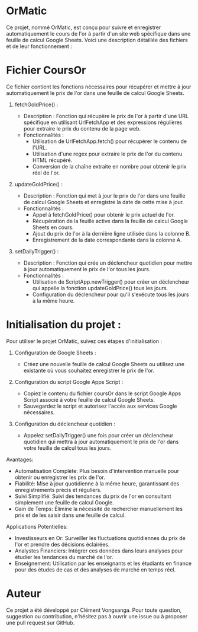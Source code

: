 # OrMatic

Ce projet, nommé OrMatic, est conçu pour suivre et enregistrer automatiquement le cours de l'or à partir d'un site web spécifique dans une feuille de calcul Google Sheets. Voici une description détaillée des fichiers et de leur fonctionnement :

# Fichier CoursOr
Ce fichier contient les fonctions nécessaires pour récupérer et mettre à jour automatiquement le prix de l'or dans une feuille de calcul Google Sheets.

1. fetchGoldPrice() :
    - Description : Fonction qui récupère le prix de l'or à partir d'une URL spécifique en utilisant UrlFetchApp et des expressions régulières pour extraire le prix du contenu de la page web.
    - Fonctionnalités :
        - Utilisation de UrlFetchApp.fetch() pour récupérer le contenu de l'URL.
        - Utilisation d'une regex pour extraire le prix de l'or du contenu HTML récupéré.
        - Conversion de la chaîne extraite en nombre pour obtenir le prix réel de l'or.

2. updateGoldPrice() :
    - Description : Fonction qui met à jour le prix de l'or dans une feuille de calcul Google Sheets et enregistre la date de cette mise à jour.
    - Fonctionnalités :
        - Appel à fetchGoldPrice() pour obtenir le prix actuel de l'or.
        - Récupération de la feuille active dans la feuille de calcul Google Sheets en cours.
        - Ajout du prix de l'or à la dernière ligne utilisée dans la colonne B.
        - Enregistrement de la date correspondante dans la colonne A.

3. setDailyTrigger() :
    - Description : Fonction qui crée un déclencheur quotidien pour mettre à jour automatiquement le prix de l'or tous les jours.
    - Fonctionnalités :
      - Utilisation de ScriptApp.newTrigger() pour créer un déclencheur qui appelle la fonction updateGoldPrice() tous les jours.
      - Configuration du déclencheur pour qu'il s'exécute tous les jours à la même heure.

# Initialisation du projet :
Pour utiliser le projet OrMatic, suivez ces étapes d'initialisation :

1. Configuration de Google Sheets :
    - Créez une nouvelle feuille de calcul Google Sheets ou utilisez une existante où vous souhaitez enregistrer le prix de l'or.

2. Configuration du script Google Apps Script :
    - Copiez le contenu du fichier coursOr dans le script Google Apps Script associé à votre feuille de calcul Google Sheets.
    - Sauvegardez le script et autorisez l'accès aux services Google nécessaires.

3. Configuration du déclencheur quotidien :
    - Appelez setDailyTrigger() une fois pour créer un déclencheur quotidien qui mettra à jour automatiquement le prix de l'or dans votre feuille de calcul tous les jours.

Avantages:
  - Automatisation Complète: Plus besoin d'intervention manuelle pour obtenir ou enregistrer les prix de l'or.
  - Fiabilité: Mise à jour quotidienne à la même heure, garantissant des enregistrements précis et réguliers.
  - Suivi Simplifié: Suivi des tendances du prix de l'or en consultant simplement une feuille de calcul Google.
  - Gain de Temps: Élimine la nécessité de rechercher manuellement les prix et de les saisir dans une feuille de calcul.

Applications Potentielles:
  - Investisseurs en Or: Surveiller les fluctuations quotidiennes du prix de l'or et prendre des décisions éclairées.
  - Analystes Financiers: Intégrer ces données dans leurs analyses pour étudier les tendances du marché de l'or.
  - Enseignement: Utilisation par les enseignants et les étudiants en finance pour des études de cas et des analyses de marché en temps réel.

# Auteur
Ce projet a été développé par Clément Vongsanga. Pour toute question, suggestion ou contribution, n'hésitez pas à ouvrir une issue ou à proposer une pull request sur GitHub.
